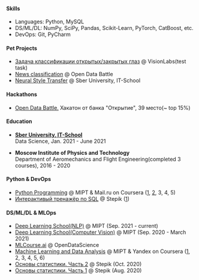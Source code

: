 #### Skills
* Languages: Python, MySQL
* DS/ML/DL:  NumPy, SciPy, Pandas, Scikit-Learn, PyTorch, CatBoost, etc.
* DevOps:    Git, PyCharm


#### Pet Projects
* [Задача классификации открытых/закрытых глаз](https://github.com/kirill-ionkin/Test_tasks/tree/main/VisionLabs) @ VisionLabs(test task)
* [News classification](https://github.com/kirill-ionkin/OpenDataBattle/tree/main/News) @ Open Data Battle
* [Neural Style Transfer](https://github.com/kirill-ionkin/NST_Gatys) @ Sber University, IT-School


#### Hackathons
* [Open Data  Battle.](https://github.com/kirill-ionkin/OpenDataBattle/tree/main/finall_1_task) Хакатон от банка "Открытие", 39 место(~ top 15%)


#### Education
* **[Sber University, IT-School](https://github.com/kirill-ionkin/Ionkin-ds-school)**  
  Data Science, Jan. 2021 - June 2021

* **Moscow Institute of Physics and Technology**  
  Department of Aeromechanics and Flight Engineering(completed 3 courses), 2016 - 2020 


#### Python & DevOps
* [Python Programming](https://www.coursera.org/specializations/programming-in-python) @ MIPT & Mail.ru on Coursera ([1](https://www.coursera.org/account/accomplishments/verify/ECWHUDS867SY), [2](https://www.coursera.org/account/accomplishments/verify/7TSG5GLTDR7G), 3, 4, 5)
* [Интерактивый тренажёр по SQL](https://stepik.org/course/63054/info) @ Stepik ([1](https://stepik.org/cert/1036234))


#### DS/ML/DL & MLOps
* [Deep Learning School(NLP)](https://github.com/kirill-ionkin/Deep_Learning_School_part_2) @ MIPT (Sep. 2021 - current)
* [Deep Learning School(Computer Vision)](https://github.com/kirill-ionkin/Deep_Learning_School_part_1) @ MIPT (Sep. 2020 - March 2021)
* [MLCourse.ai](https://ods.ai/projects/mlcourse) @  OpenDataScience
* [Machine Learning and Data Analysis](https://www.coursera.org/specializations/machine-learning-data-analysis) @ MIPT & Yandex on Coursera ([1](https://www.coursera.org/account/accomplishments/verify/JJEWLND5TB53), 2, 3, 4, 5, 6)
* [Основы статистики. Часть 2](https://stepik.org/cert/790734) @ Stepik (Oct. 2020)
* [Основы статистики. Часть 1](https://stepik.org/cert/580082) @ Stepik (Aug. 2020)